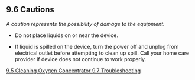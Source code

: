 ## 9.6 Cautions

_A caution represents the possibility of damage to the equipment._

* Do not place liquids on or near the device.

* If liquid is spilled on the device, turn the power off and unplug from electrical outlet before attempting to clean up spill.  Call your home care provider if device does not continue to work properly.


<div class="center">
<div class="btn-group">
  <a href=":pages_path:/manuals/oxygen-concentrator/9-05-cleaning.md" class="btn btn-default">
    <span class="glyphicon glyphicon-chevron-left"></span>
    9.5 Cleaning
  </a>

  <a href=":pages_path:/manuals/oxygen-concentrator" class="btn btn-default">
    <span class="glyphicon glyphicon-chevron-up"></span>
    Oxygen Concentrator
  </a>

  <a href=":pages_path:/manuals/oxygen-concentrator/9-07-troubleshooting.md" class="btn btn-success">
    9.7 Troubleshooting
    <span class="glyphicon glyphicon-chevron-right"></span>
  </a>
</div>
</div>
